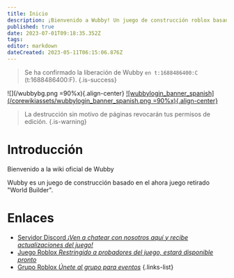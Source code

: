 ```yaml
---
title: Inicio
description: ¡Bienvenido a Wubby! Un juego de construcción roblox basado en (el contenido ahora eliminado) World Builder.
published: true
date: 2023-07-01T09:18:35.352Z
tags: 
editor: markdown
dateCreated: 2023-05-11T06:15:06.876Z
---
```


> Se ha confirmado la liberación de Wubby `en t:1688486400:C` (t:1688486400:F). 
{.is-success}

![](/wubbybg.png =90%x){.align-center}
[![wubbylogin_banner_spanish](/corewikiassets/wubbylogin_banner_spanish.png =90%x){.align-center}](https://shlink.choke.dev/WubbyWikiLogin)

> La destrucción sin motivo de páginas revocarán tus permisos de edición.
{.is-warning}

# Introducción

Bienvenido a la wiki oficial de Wubby

Wubby es un juego de construcción basado en el ahora juego retirado "World Builder".

# Enlaces
- [Servidor Discord *¡Ven a chatear con nosotros aquí y recibe actualizaciones del juego!*](https://discord.gg/YHtthk2dYX)
- [Juego Roblox *Restringido a probadores del juego, estará disponible pronto*](https://www.roblox.com/games/12519560096/Wubby)
- [Grupo Roblox *Únete al grupo para eventos*](https://www.roblox.com/groups/16993480)
{.links-list}